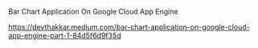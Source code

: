 Bar Chart Application On Google Cloud App Engine

https://devthakkar.medium.com/bar-chart-application-on-google-cloud-app-engine-part-1-84d5f6d9f35d
